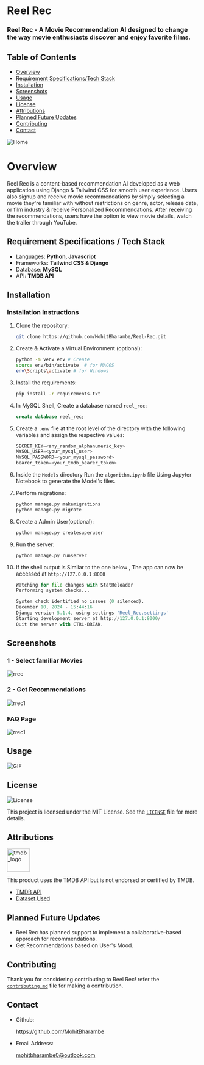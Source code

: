 # Reel Rec

### Reel Rec - A Movie Recommendation AI designed to change the way movie enthusiasts discover and enjoy  favorite films.

## Table of Contents
- [Overview](#overview)
- [Requirement Specifications/Tech Stack](#requirement-specifications--tech-stack)
- [Installation](#installation)
- [Screenshots](#screenshots)
- [Usage](#usage)
- [License](#license)
- [Attributions](#attributions)
- [Planned Future Updates](#planned-future-updates)
- [Contributing](#contributing)
- [Contact](#contact)

![Home](media/screenshots/home.png)
# Overview
Reel Rec is a content-based recommendation AI developed as a web application using
Django & Tailwind CSS for smooth user experience. Users also signup and receive movie recommendations by simply selecting a movie they're familiar with without restrictions on genre, actor, release date, or film industry & receive Personalized Recommendations. After receiving the recommendations, users have the option to view movie details, watch the trailer through YouTube.

## Requirement Specifications / Tech Stack
- Languages: **Python, Javascript**
- Frameworks: **Tailwind CSS & Django** 
- Database: **MySQL**
- API: **TMDB API** 

## Installation
### Installation Instructions

1. Clone the repository:
    ```sh
    git clone https://github.com/MohitBharambe/Reel-Rec.git
    ```
2. Create & Activate a Virtual Environment (optional):
    ```sh
    python -m venv env # Create
    source env/bin/activate  # for MACOS
    env\Scripts\activate # for Windows
    ```
3. Install the requirements:
    ```sh
    pip install -r requirements.txt
    ```
4. In MySQL Shell, Create a database named `reel_rec`:
    ```sql
    create database reel_rec;
    ```  
5. Create a `.env` file at the root level of the directory with the following variables and assign the respective values:
    ```python
    SECRET_KEY=<any_random_alphanumeric_key>
    MYSQL_USER=<your_mysql_user>
    MYSQL_PASSWORD=<your_mysql_password>
    bearer_token=<your_tmdb_bearer_token>
    ```
6. Inside the `Models` directory Run the `algorithm.ipynb` file Using Jupyter Notebook to generate the Model's  files.

7. Perform migrations:
    ```sh
    python manage.py makemigrations
    python manage.py migrate
    ```
8. Create a Admin User(optional):
    ```sh
    python manage.py createsuperuser
    ```
9. Run the server:
    ```sh
    python manage.py runserver
    ```
10. If the shell output is Similar to the one below , The app can now be accessed at `http://127.0.0.1:8000`
    ```python
    Watching for file changes with StatReloader
    Performing system checks...

    System check identified no issues (0 silenced).
    December 10, 2024 - 15:44:16
    Django version 5.1.4, using settings 'Reel_Rec.settings'
    Starting development server at http://127.0.0.1:8000/
    Quit the server with CTRL-BREAK.
    ```

## Screenshots
### 1 - Select familiar Movies
 ![rrec](media/screenshots/rrec-1.png)
### 2 - Get Recommendations
![rrec1](media/screenshots/rrec-4.png)
### FAQ Page
![rrec1](media/screenshots/faq.png)

## Usage
![GIF](media/gifs/rrec-demonstration1.gif)

## License
![License](https://img.shields.io/github/license/MohitBharambe/Reel-Rec)

This project is licensed under the MIT License. See the [``LICENSE``](https://github.com/MohitBharambe/Reel-Rec/blob/a6a15674b7f740ce16c025ded38cdd61bd155bf2/LICENSE) file for more details.

##  Attributions
<img src="https://www.themoviedb.org/assets/2/v4/logos/v2/blue_square_1-5bdc75aaebeb75dc7ae79426ddd9be3b2be1e342510f8202baf6bffa71d7f5c4.svg" alt="tmdb_logo" width="60"/>

This product uses the TMDB API but is not endorsed or certified by TMDB.

- [TMDB API](https://developer.themoviedb.org/reference/intro/getting-started)
- [Dataset Used ](https://www.kaggle.com/datasets/ahsanaseer/top-rated-tmdb-movies-10k)

## Planned Future Updates
- Reel Rec has planned support to implement a collaborative-based approach for recommendations.
- Get Recommendations based on User's Mood.

## Contributing

Thank you for considering contributing to Reel Rec! refer the [``contributing.md``](https://github.com/MohitBharambe/Reel-Rec/blob/a6a15674b7f740ce16c025ded38cdd61bd155bf2/contributing.md) file for making a contribution.

## Contact
- Github:
  
  https://github.com/MohitBharambe

- Email Address: 

  mohitbharambe0@outlook.com
